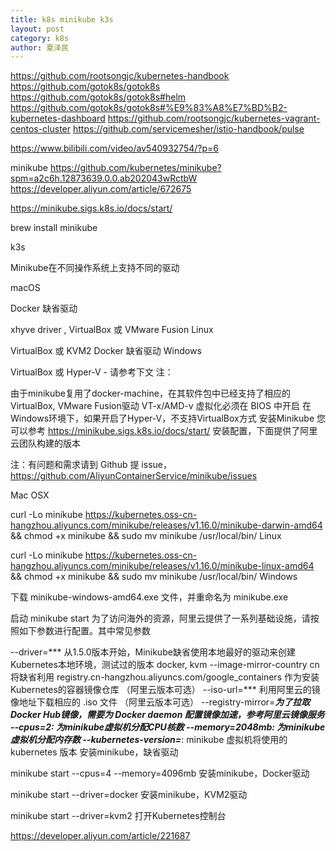 ```yaml
---
title: k8s minikube k3s
layout: post
category: k8s
author: 夏泽民
---
```

https://github.com/rootsongjc/kubernetes-handbook
https://github.com/gotok8s/gotok8s
https://github.com/gotok8s/gotok8s#helm
https://github.com/gotok8s/gotok8s#%E9%83%A8%E7%BD%B2-kubernetes-dashboard
https://github.com/rootsongjc/kubernetes-vagrant-centos-cluster
https://github.com/servicemesher/istio-handbook/pulse

https://www.bilibili.com/video/av540932754/?p=6

minikube
https://github.com/kubernetes/minikube?spm=a2c6h.12873639.0.0.ab202043wRctbW
https://developer.aliyun.com/article/672675

https://minikube.sigs.k8s.io/docs/start/

brew install minikube

k3s
<!-- more -->
Minikube在不同操作系统上支持不同的驱动

macOS

Docker 缺省驱动

xhyve driver , VirtualBox 或 VMware Fusion
Linux

VirtualBox 或 KVM2
Docker 缺省驱动
Windows

VirtualBox 或 Hyper-V - 请参考下文
注：

由于minikube复用了docker-machine，在其软件包中已经支持了相应的VirtualBox, VMware Fusion驱动
VT-x/AMD-v 虚拟化必须在 BIOS 中开启
在Windows环境下，如果开启了Hyper-V，不支持VirtualBox方式
安装Minikube
您可以参考 https://minikube.sigs.k8s.io/docs/start/ 安装配置，下面提供了阿里云团队构建的版本

注：有问题和需求请到 Github 提 issue，https://github.com/AliyunContainerService/minikube/issues

Mac OSX

curl -Lo minikube https://kubernetes.oss-cn-hangzhou.aliyuncs.com/minikube/releases/v1.16.0/minikube-darwin-amd64 && chmod +x minikube && sudo mv minikube /usr/local/bin/
Linux

curl -Lo minikube https://kubernetes.oss-cn-hangzhou.aliyuncs.com/minikube/releases/v1.16.0/minikube-linux-amd64 && chmod +x minikube && sudo mv minikube /usr/local/bin/
Windows

下载 minikube-windows-amd64.exe 文件，并重命名为 minikube.exe

启动
minikube start
为了访问海外的资源，阿里云提供了一系列基础设施，请按照如下参数进行配置。其中常见参数

--driver=*** 从1.5.0版本开始，Minikube缺省使用本地最好的驱动来创建Kubernetes本地环境，测试过的版本 docker, kvm
--image-mirror-country cn 将缺省利用 registry.cn-hangzhou.aliyuncs.com/google_containers 作为安装Kubernetes的容器镜像仓库 （阿里云版本可选）
--iso-url=*** 利用阿里云的镜像地址下载相应的 .iso 文件 （阿里云版本可选）
--registry-mirror=***为了拉取Docker Hub镜像，需要为 Docker daemon 配置镜像加速，参考阿里云镜像服务
--cpus=2: 为minikube虚拟机分配CPU核数
--memory=2048mb: 为minikube虚拟机分配内存数
--kubernetes-version=***: minikube 虚拟机将使用的 kubernetes 版本
安装minikube，缺省驱动

minikube start --cpus=4 --memory=4096mb
安装minikube，Docker驱动

minikube start --driver=docker
安装minikube，KVM2驱动

minikube start --driver=kvm2
打开Kubernetes控制台

https://developer.aliyun.com/article/221687


